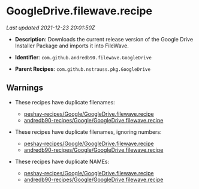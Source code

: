 # GoogleDrive.filewave.recipe

_Last updated 2021-12-23 20:01:50Z_

- **Description**: Downloads the current release version of the Google Drive Installer Package and imports it into FileWave.

- **Identifier**: `com.github.andredb90.filewave.GoogleDrive`

- **Parent Recipes**: `com.github.nstrauss.pkg.GoogleDrive`


## Warnings

- These recipes have duplicate filenames:
    - [peshay-recipes/Google/GoogleDrive.filewave.recipe](/autopkg-dupe-tracker/peshay-recipes/Google/GoogleDrive.filewave.recipe)
    - [andredb90-recipes/Google/GoogleDrive.filewave.recipe](/autopkg-dupe-tracker/andredb90-recipes/Google/GoogleDrive.filewave.recipe)

- These recipes have duplicate filenames, ignoring numbers:
    - [peshay-recipes/Google/GoogleDrive.filewave.recipe](/autopkg-dupe-tracker/peshay-recipes/Google/GoogleDrive.filewave.recipe)
    - [andredb90-recipes/Google/GoogleDrive.filewave.recipe](/autopkg-dupe-tracker/andredb90-recipes/Google/GoogleDrive.filewave.recipe)

- These recipes have duplicate NAMEs:
    - [peshay-recipes/Google/GoogleDrive.filewave.recipe](/autopkg-dupe-tracker/peshay-recipes/Google/GoogleDrive.filewave.recipe)
    - [andredb90-recipes/Google/GoogleDrive.filewave.recipe](/autopkg-dupe-tracker/andredb90-recipes/Google/GoogleDrive.filewave.recipe)